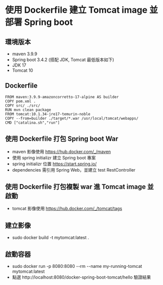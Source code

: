 # 使用 Dockerfile 建立 Tomcat image 並部署 Spring boot
## 環境版本
* maven 3.9.9
* Spring boot 3.4.2 (搭配 JDK, Tomcat 最低版本如下)
* JDK 17
* Tomcat 10
## Dockerfile
```
FROM maven:3.9.9-amazoncorretto-17-alpine AS builder
COPY pom.xml .
COPY src/ ./src/
RUN mvn clean package
FROM tomcat:10.1.34-jre17-temurin-noble
COPY --from=builder ./target/*.war /usr/local/tomcat/webapps/
CMD ["catalina.sh","run"]
```
## 使用 Dockerfile 打包 Spring boot War 
* maven 影像使用 https://hub.docker.com/_/maven
* 使用 spring initializr 建立 Spring boot 專案
* spring initializr 位置 https://start.spring.io/
* dependencies 需引用 Spring Web，並建立 test RestController
## 使用 Dockerfile 打包複製 war 進 Tomcat image 並啟動
* tomcat 影像使用 https://hub.docker.com/_/tomcat/tags
## 建立影像
* sudo docker build -t mytomcat:latest .
## 啟動容器
* sudo docker run -p 8080:8080 --rm --name my-running-tomcat mytomcat:latest
* 點選 http://localhost:8080/docker-spring-boot-tomcat/hello 驗證結果